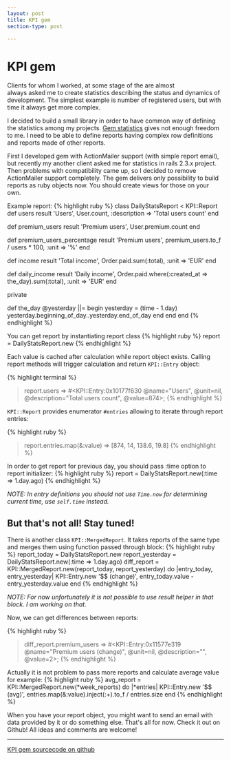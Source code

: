 ```yaml
---
layout: post
title: KPI gem
section-type: post

---
```


# KPI gem

Clients for whom I worked, at some stage of the are almost always asked me
to create statistics describing the status and dynamics of development.
The simplest example is number of registered users, but with time
it always get more complex.

I decided to build a small library in order to have common way of defining the statistics among my projects.
[Gem statistics](https://github.com/acatighera/statistics) gives not enough
freedom to me. I need to be able to define reports having complex row
definitions and reports made of other reports.

First I developed gem with ActionMailer support (with simple report email),
but recently my another client asked me for statistics in rails 2.3.x project.
Then problems with compatibility came up, so I decided to remove ActionMailer
support completely. The gem delivers only possibility to build reports as ruby objects now. You should create views for those on your own.

Example report:
{% highlight ruby %}
class DailyStatsReport < KPI::Report
  def users
    result 'Users', User.count, :description => 'Total users count'
  end

  def premium_users
    result 'Premium users', User.premium.count
  end

  def premium_users_percentage
    result 'Premium users', premium_users.to_f / users * 100, :unit => '%'
  end

  def income
    result 'Total income', Order.paid.sum(:total), :unit => 'EUR'
  end

  def daily_income
    result 'Daily income', Order.paid.where(:created_at => the_day).sum(:total), :unit => 'EUR'
  end

  private

  def the_day
    @yesterday ||= begin
      yesterday = (time - 1.day)
      yesterday.beginning_of_day..yesterday.end_of_day
    end
  end
end
{% endhighlight %}


You can get report by instantiating report class
{% highlight ruby %}
report = DailyStatsReport.new
{% endhighlight %}

Each value is cached after calculation while report object exists.
Calling report methods will trigger calculation and return `KPI::Entry` object:

{% highlight terminal %}
> report.users
=> #<KPI::Entry:0x10177f630 @name="Users", @unit=nil,
     @description="Total users count", @value=874>;
{% endhighlight %}

`KPI::Report` provides enumerator `#entries` allowing to iterate through report entries:

{% highlight ruby %}
> report.entries.map(&:value)
=> [874, 14, 138.6, 19.8]
{% endhighlight %}

In order to get report for previous day, you should pass :time option to report initializer:
{% highlight ruby %}
report = DailyStatsReport.new(:time => 1.day.ago)
{% endhighlight %}

_NOTE: In entry definitions you should not use `Time.now` for determining
current time, use `self.time` instead._

## But that's not all! Stay tuned!

There is another class `KPI::MergedReport`. It takes reports of the same type and merges them using function passed through block:
{% highlight ruby %}
report_today = DailyStatsReport.new
report_yesterday = DailyStatsReport.new(:time => 1.day.ago)
diff_report = KPI::MergedReport.new(report_today, report_yesterday) do |entry_today, entry_yesterday|
  KPI::Entry.new '$$ (change)', entry_today.value - entry_yesterday.value
end
{% endhighlight %}

_NOTE: For now unfortunately it is not possible to use result helper in that block. I am working on that._

Now, we can get differences between reports:

{% highlight ruby %}
> diff_report.premium_users
=> #<KPI::Entry:0x11577e319 @name="Premium users (change)",
     @unit=nil, @description="", @value=2>;
{% endhighlight %}

Actually it is not problem to pass more reports and calculate average value for example:
{% highlight ruby %}
avg_report = KPI::MergedReport.new(*week_reports) do |*entries|
  KPI::Entry.new '$$ (avg)', entries.map(&:value).inject(:+).to_f / entries.size
end
{% endhighlight %}

When you have your report object, you might want to send an email with data provided by it or do something else.
That's all for now. Check it out on Github! All ideas and comments are welcome!

---
[KPI gem sourcecode on github](https://github.com/sevos/kpi)
